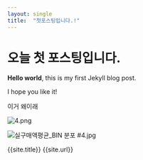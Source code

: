 ```yaml
---
layout: single
title:  "첫포스팅입니다.!"
---
```


# 오늘 첫 포스팅입니다.

**Hello world**, this is my first Jekyll blog post.

I hope you like it!

이거 왜이래

![4.png]({{site.url}}/_images/2023-07-19-first/8688d416133ff129383b6590b1de4813f7c1e913.png)

![실구매액평균_BIN 분포 #4.jpg]({{site.url}}/_images/2023-07-19-first/683cc167c500f56f344fcb5296b4f29e1a199abb.jpg)

{{site.title}}
{{site.url}}
